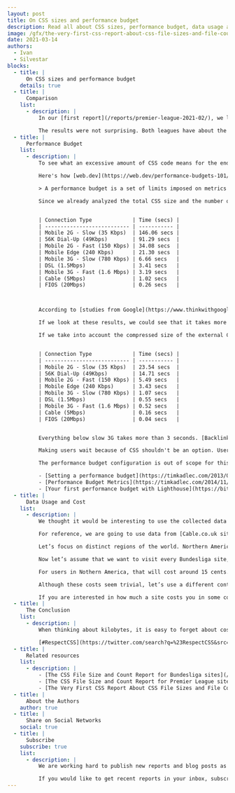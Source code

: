 ```yaml
---
layout: post
title: On CSS sizes and performance budget
description: Read all about CSS sizes, performance budget, data usage and costs in Bundesliga sites.
image: /gfx/the-very-first-css-report-about-css-file-sizes-and-file-count.jpg
date: 2021-03-14
authors:
  - Ivan
  - Silvestar
blocks:
  - title: |
      On CSS sizes and performance budget
    details: true
  - title: |
      Comparison
    list:
      - description: |
          In our [first report](/reports/premier-league-2021-02/), we looked at CSS file size and file count in Premier League sites. We felt we couldn’t get all the answers by analyzing just one league, so we decided to create a report of another one—this time, we choose [Bundesliga](/reports/bundesliga-2021-03/).

          The results were not surprising. Both leagues have about the same amount of CSS code – an excessive amount.
  - title: |
      Performance Budget
    list:
      - description: |
          To see what an excessive amount of CSS code means for the end-user, let’s make a Bundesliga performance budget test. Performance budget usually includes HTML, JS, Images, Video, and Fonts, but since this site is dedicated to CSS, we will focus on CSS alone.

          Here's how [web.dev](https://web.dev/performance-budgets-101/) defines the performance budget:

          > A performance budget is a set of limits imposed on metrics that affect site performance. This could be the total size of a page, the time it takes to load on a mobile network, or even the number of HTTP requests that are sent. Defining a budget helps get the web performance conversation started. It serves as a point of reference for making decisions about design, technology, and adding features.

          Since we already analyzed the total CSS size and the number of CSS files, let's see how much time it usually takes to load the CSS code. We are going to use the average amount of external CSS code in Bundesliga sites, ~639KB, with a [Performance budget](https://www.performancebudget.io/) app to determine how much time it takes to load this amount of CSS data. The results are shown in the following table.


          | Connection Type             | Time (secs) |
          | --------------------------- | ----------- |
          | Mobile 2G - Slow (35 Kbps)  | 146.06 secs |
          | 56K Dial-Up (49Kbps)        | 91.29 secs  |
          | Mobile 2G - Fast (150 Kbps) | 34.08 secs  |
          | Mobile Edge (240 Kbps)      | 21.30 secs  |
          | Mobile 3G - Slow (780 Kbps) | 6.66 secs   |
          | DSL (1.5Mbps)               | 3.41 secs   |
          | Mobile 3G - Fast (1.6 Mbps) | 3.19 secs   |
          | Cable (5Mbps)               | 1.02 secs   |
          | FIOS (20Mbps)               | 0.26 secs   |



          According to [studies from Google](https://www.thinkwithgoogle.com/marketing-strategies/app-and-mobile/mobile-page-speed-new-industry-benchmarks/), 3-5 seconds is the critical period when bounce rate starts to increase drastically, and that is for the whole page with all assets.

          If we look at these results, we could see that it takes more than 6 seconds on slow 3G to load the average external CSS code in Bundesliga sites. Even DSL and fast 3G connections would take 3 seconds to load the CSS.

          If we take into account the compressed size of the external CSS size, ~103KB, we get the following results:


          | Connection Type             | Time (secs) |
          | --------------------------- | ----------- |
          | Mobile 2G - Slow (35 Kbps)  | 23.54 secs  |
          | 56K Dial-Up (49Kbps)        | 14.71 secs  |
          | Mobile 2G - Fast (150 Kbps) | 5.49 secs   |
          | Mobile Edge (240 Kbps)      | 3.43 secs   |
          | Mobile 3G - Slow (780 Kbps) | 1.07 secs   |
          | DSL (1.5Mbps)               | 0.55 secs   |
          | Mobile 3G - Fast (1.6 Mbps) | 0.52 secs   |
          | Cable (5Mbps)               | 0.16 secs   |
          | FIOS (20Mbps)               | 0.04 secs   |


          Everything below slow 3G takes more than 3 seconds. [Backlinko's analysis](https://backlinko.com/page-speed-stats#load-time-and-compression-level) shows that not all compression is good, and it may not achieve optimal and desired results. Although that analysis is out of the scope of this article, it is worth noting that _“pages that compress 60%-80% of their files perform the worst”_.

          Making users wait because of CSS shouldn't be an option. Users leave sites [for various reasons](https://www.resourcetechniques.co.uk/news/seo/10-reasons-why-users-leave-your-website-in-10-seconds-101189). The number one reason is slow loading. To limit the size of your CSS code, you could set the performance budget for your project. It could help developers write less CSS code that is reusable and maintainable.

          The performance budget configuration is out of scope for this article, but you could learn more at the following links:

          - [Setting a performance budget](https://timkadlec.com/2013/01/setting-a-performance-budget/)
          - [Performance Budget Metrics](https://timkadlec.com/2014/11/performance-budget-metrics/)
          - [Your first performance budget with Lighthouse](https://bitsofco.de/your-first-performance-budget-with-lighthouse/)
  - title: |
      Data Usage and Cost
    list:
      - description: |
          We thought it would be interesting to use the collected data to discover how much the CSS code would cost in various countries.

          For reference, we are going to use data from [Cable.co.uk site](https://www.cable.co.uk/mobiles/worldwide-data-pricing/).

          Let’s focus on distinct regions of the world. Northern America has the most expensive data plans, with almost $15 per GB. Oceania, the Caribbean, Sub-Sarahan Africa, and South America follow with more than $5 per GB. Northern Africa, CIS (former USSR), and Asia (ex. near east) are the cheapest regions.

          Now let’s assume that we want to visit every Bundesliga site, including the site of Bundesliga itself. The sum of uncompressed CSS code for these sites is around ~12MB.

          For users in Nothern America, that will cost around 15 cents. For users in Nothern Africa, that will cost about 3 cents.

          Although these costs seem trivial, let’s use a different context here. 12MB is 1.17% of the 1GB, which means that you users will spend ~1% of their data plans to download CSS alone for these sites. We don’t think that is trivial.

          If you are interested in how much a site costs you in some countries, you can check it out at  [whatdoesmysitecost.com](https://whatdoesmysitecost.com/).
  - title: |
      The Conclusion
    list:
      - description: |
          When thinking about kilobytes, it is easy to forget about costs and loading time. But every kilobyte counts. We should aspire to strip every single byte wherever possible. We are enthusiastic about CSS, and we would be happy to see more developers take more care about CSS code itself.

          [#RespectCSS](https://twitter.com/search?q=%23RespectCSS&src=typed_query)
  - title: |
      Related resources
    list:
      - description: |
          - [The CSS File Size and Count Report for Bundesliga sites](/reports/bundesliga-2021-03/)
          - [The CSS File Size and Count Report for Premier League sites](/reports/premier-league-2021-02/)
          - [The Very First CSS Report About CSS File Sizes and File Count](/blog/the-very-first-css-report-about-css-file-sizes-and-file-count/)
  - title: |
      About the Authors
    author: true
  - title: |
      Share on Social Networks
    social: true
  - title: |
      Subscribe
    subscribe: true
    list:
      - description: |
          We are working hard to publish new reports and blog posts as soon as possible.

          If you would like to get recent reports in your inbox, subscribe here!
---
```

